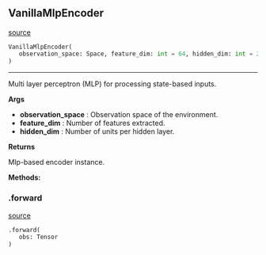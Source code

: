 #


## VanillaMlpEncoder
[source](https://github.com/BellmanProject/Hsuanwu/blob/main/hsuanwu/xploit/encoder/vanilla_mlp_encoder.py/#L9)
```python 
VanillaMlpEncoder(
   observation_space: Space, feature_dim: int = 64, hidden_dim: int = 256
)
```


---
Multi layer perceptron (MLP) for processing state-based inputs.


**Args**

* **observation_space**  : Observation space of the environment.
* **feature_dim**  : Number of features extracted.
* **hidden_dim**  : Number of units per hidden layer.


**Returns**

Mlp-based encoder instance.


**Methods:**


### .forward
[source](https://github.com/BellmanProject/Hsuanwu/blob/main/hsuanwu/xploit/encoder/vanilla_mlp_encoder.py/#L33)
```python
.forward(
   obs: Tensor
)
```

